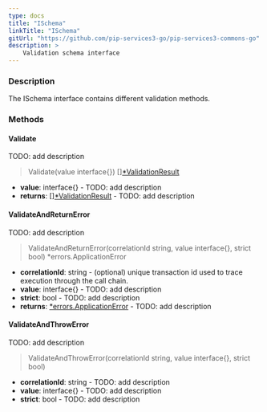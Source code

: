 ```yaml
---
type: docs
title: "ISchema"
linkTitle: "ISchema"
gitUrl: "https://github.com/pip-services3-go/pip-services3-commons-go"
description: >
    Validation schema interface
---
```


### Description

The ISchema interface contains different validation methods.


### Methods


#### Validate
TODO: add description

> Validate(value interface{}) [][*ValidationResult](../validation_result)

- **value**: interface{} - TODO: add description
- **returns**: [][*ValidationResult](../validation_result) - TODO: add description


#### ValidateAndReturnError
TODO: add description

> ValidateAndReturnError(correlationId string, value interface{}, strict bool) *errors.ApplicationError

- **correlationId**: string - (optional) unique transaction id used to trace execution through the call chain.
- **value**: interface{} - TODO: add description
- **strict**: bool - TODO: add description
- **returns**: [*errors.ApplicationError](../../errors/application_error) - TODO: add description


#### ValidateAndThrowError
TODO: add description

> ValidateAndThrowError(correlationId string, value interface{}, strict bool)

- **correlationId**: string - TODO: add description
- **value**: interface{} - TODO: add description
- **strict**: bool - TODO: add description

